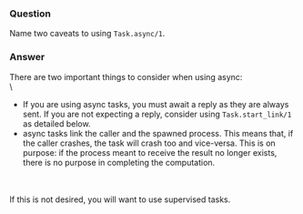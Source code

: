 ### Question
Name two caveats to using `Task.async/1`.


### Answer
There are two important things to consider when using async:\
\

-   If you are using async tasks, you must await a reply as they are
    always sent. If you are not expecting a reply, consider using
    `Task.start_link/1` as detailed below.
-   async tasks link the caller and the spawned process. This means
    that, if the caller crashes, the task will crash too and vice-versa.
    This is on purpose: if the process meant to receive the result no
    longer exists, there is no purpose in completing the computation.

\
\
If this is not desired, you will want to use supervised tasks.


